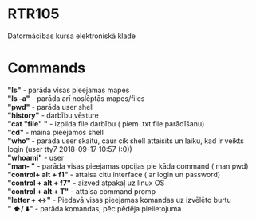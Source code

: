 # RTR105
Datormācības kursa elektroniskā klade
# Commands

**"ls"** - parāda visas pieejamas mapes  
**"ls -a"**  - parāda arī noslēptās mapes/files  
**"pwd"**  - parāda user shell  
**"history"**  - darbību vēsture  
**"cat "file" "**  - izpilda file darbību ( piem .txt file parādīšanu)  
**"cd"**  - maina pieejamos shell  
**"who"** - parāda user skaitu, caur cik shell attaisīts un laiku, kad ir veikts login (user     tty7         2018-09-17 10:57 (:0))  
**"whoami"** - user  
**"man- "** - parāda visas pieejamas opcijas pie kāda command ( man pwd)  
**"control+ alt + f1"** - attaisa citu interface ( ar login un password)  
**"control + alt + f7"** - aizved atpakaļ uz linux OS  
**"control + alt + T"** - attaisa command promp  
**"letter +  :left_right_arrow:"** - Piedavā visas pieejamas komandas uz izvēlēto burtu  
**" :arrow_up:/ :arrow_down:"** - parāda komandas, pēc pēdēja pielietojuma  
